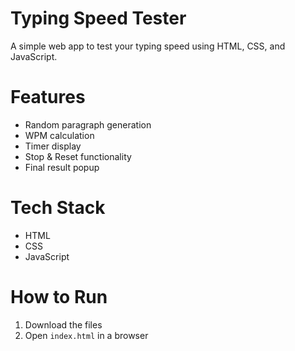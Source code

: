 # Typing Speed Tester

A simple web app to test your typing speed using HTML, CSS, and JavaScript.

# Features
- Random paragraph generation
- WPM calculation
- Timer display
- Stop & Reset functionality
- Final result popup

# Tech Stack
- HTML
- CSS
- JavaScript

# How to Run
1. Download the files
2. Open `index.html` in a browser

